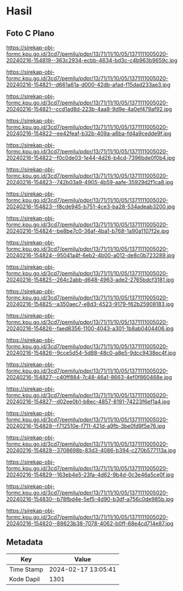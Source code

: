 # Hasil

## Foto C Plano

https://sirekap-obj-formc.kpu.go.id/3cd7/pemilu/pdpr/13/71/11/10/05/1371111005020-20240216-154819--363c2934-ecbb-4634-bd3c-c4b963b9659c.jpg

https://sirekap-obj-formc.kpu.go.id/3cd7/pemilu/pdpr/13/71/11/10/05/1371111005020-20240216-154821--d661a61a-d000-42db-afad-f15dad233ae3.jpg

https://sirekap-obj-formc.kpu.go.id/3cd7/pemilu/pdpr/13/71/11/10/05/1371111005020-20240216-154821--ccd1ad8d-223b-4aa8-9d9e-4a0ef479af92.jpg

https://sirekap-obj-formc.kpu.go.id/3cd7/pemilu/pdpr/13/71/11/10/05/1371111005020-20240216-154822--ee42feaf-b32b-409a-a6ba-fd4a9cedde9f.jpg

https://sirekap-obj-formc.kpu.go.id/3cd7/pemilu/pdpr/13/71/11/10/05/1371111005020-20240216-154822--f0c0de03-1e44-4d26-b4cd-7396bde0f0b4.jpg

https://sirekap-obj-formc.kpu.go.id/3cd7/pemilu/pdpr/13/71/11/10/05/1371111005020-20240216-154823--742b03a9-4905-4b59-aafe-35929d2f1ca8.jpg

https://sirekap-obj-formc.kpu.go.id/3cd7/pemilu/pdpr/13/71/11/10/05/1371111005020-20240216-154823--f8cde945-b751-4ce3-ba28-534adeab3200.jpg

https://sirekap-obj-formc.kpu.go.id/3cd7/pemilu/pdpr/13/71/11/10/05/1371111005020-20240216-154824--be8be7c0-36af-4ba1-b768-1a90a1107f2e.jpg

https://sirekap-obj-formc.kpu.go.id/3cd7/pemilu/pdpr/13/71/11/10/05/1371111005020-20240216-154824--95041a4f-6eb2-4b00-a012-de8c0b723289.jpg

https://sirekap-obj-formc.kpu.go.id/3cd7/pemilu/pdpr/13/71/11/10/05/1371111005020-20240216-154825--264c2abb-d648-4963-ade2-2765bdcf3181.jpg

https://sirekap-obj-formc.kpu.go.id/3cd7/pemilu/pdpr/13/71/11/10/05/1371111005020-20240216-154825--a350aec7-e8d3-4523-9179-f62b25908183.jpg

https://sirekap-obj-formc.kpu.go.id/3cd7/pemilu/pdpr/13/71/11/10/05/1371111005020-20240216-154826--faed8356-1100-4043-a301-1b8ab0404406.jpg

https://sirekap-obj-formc.kpu.go.id/3cd7/pemilu/pdpr/13/71/11/10/05/1371111005020-20240216-154826--9cce5d54-5d88-48c0-a8e5-9dcc9438ec4f.jpg

https://sirekap-obj-formc.kpu.go.id/3cd7/pemilu/pdpr/13/71/11/10/05/1371111005020-20240216-154827--c40ff884-7c48-46a1-8663-4ef0f860468e.jpg

https://sirekap-obj-formc.kpu.go.id/3cd7/pemilu/pdpr/13/71/11/10/05/1371111005020-20240216-154827--d02ee0b1-b8ec-4857-8191-74223f6ef1a4.jpg

https://sirekap-obj-formc.kpu.go.id/3cd7/pemilu/pdpr/13/71/11/10/05/1371111005020-20240216-154828--f712510e-f711-421d-a9fb-3be0fd9f5e76.jpg

https://sirekap-obj-formc.kpu.go.id/3cd7/pemilu/pdpr/13/71/11/10/05/1371111005020-20240216-154828--3708698b-83d3-4086-b394-c270b577113a.jpg

https://sirekap-obj-formc.kpu.go.id/3cd7/pemilu/pdpr/13/71/11/10/05/1371111005020-20240216-154829--163eb4e5-23fa-4d62-9b4d-0c3e46a5ce0f.jpg

https://sirekap-obj-formc.kpu.go.id/3cd7/pemilu/pdpr/13/71/11/10/05/1371111005020-20240216-154830--b78fbd4e-5ef5-4d90-b3df-a756c0de985b.jpg

https://sirekap-obj-formc.kpu.go.id/3cd7/pemilu/pdpr/13/71/11/10/05/1371111005020-20240216-154820--88623b38-7078-4062-b0ff-68e4cd714e87.jpg


## Metadata

| Key        | Value               |
| ---------- | ------------------- |
| Time Stamp | 2024-02-17 13:05:41 |
| Kode Dapil | 1301                |



